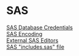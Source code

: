 # SAS

[SAS Database Credentials](sasDatabaseCredentials.md)  
[SAS Encoding](sasEncoding.md)  
[External SAS Editors](sasExternalEditors.md)  
[SAS "includes.sas" file](sasIncludes.md)  
